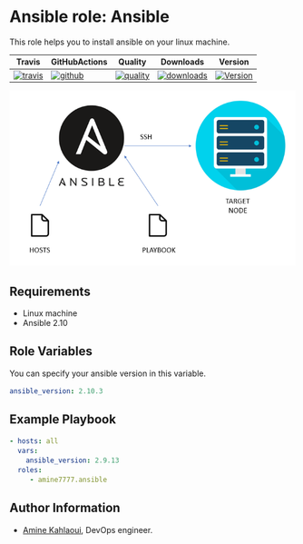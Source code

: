 Ansible role: Ansible
=========

This role helps you to install ansible on your linux machine.


|Travis|GitHubActions|Quality|Downloads|Version|
|------|-------------|-------|---------|-------|
|[![travis](https://travis-ci.com/amine7777/ansible-role-ansible.svg?branch=master)](https://travis-ci.com/amine7777/ansible-role-ansible)|[![github](https://github.com/amine7777/ansible-role-ansible/workflows/CI/badge.svg)](https://github.com/amine7777/ansible-role-ansible/actions)|[![quality](https://img.shields.io/ansible/quality/52043)](https://galaxy.ansible.com/amine7777/ansible)|[![downloads](https://img.shields.io/ansible/role/d/52043)](https://galaxy.ansible.com/amine7777/ansible)|[![Version](https://img.shields.io/github/release/amine7777/ansible-role-ansible.svg)](https://github.com/amine7777/ansible-role-ansible/releases/)|

![](ansible.jpg)

Requirements
------------
- Linux machine
- Ansible 2.10

Role Variables
--------------

You can specify your ansible version in this variable.
```yaml
ansible_version: 2.10.3
```

Example Playbook
----------------

```yaml
- hosts: all
  vars:
    ansible_version: 2.9.13
  roles:
     - amine7777.ansible
```

Author Information
------------------

- [Amine Kahlaoui](https://github.com/amine7777), DevOps engineer.
